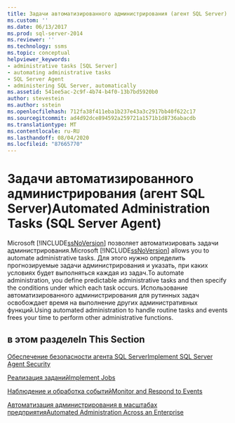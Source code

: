 ```yaml
---
title: Задачи автоматизированного администрирования (агент SQL Server) | Документация Майкрософт
ms.custom: ''
ms.date: 06/13/2017
ms.prod: sql-server-2014
ms.reviewer: ''
ms.technology: ssms
ms.topic: conceptual
helpviewer_keywords:
- administrative tasks [SQL Server]
- automating administrative tasks
- SQL Server Agent
- administering SQL Server, automatically
ms.assetid: 541ee5ac-2c9f-4b74-b4f0-13b7bd5920b0
author: stevestein
ms.author: sstein
ms.openlocfilehash: 712fa38f411eba1b237e43a3c2917bb40f622c17
ms.sourcegitcommit: ad4d92dce894592a259721a1571b1d8736abacdb
ms.translationtype: MT
ms.contentlocale: ru-RU
ms.lasthandoff: 08/04/2020
ms.locfileid: "87665770"
---
```

# <a name="automated-administration-tasks-sql-server-agent"></a><span data-ttu-id="de47c-102">Задачи автоматизированного администрирования (агент SQL Server)</span><span class="sxs-lookup"><span data-stu-id="de47c-102">Automated Administration Tasks (SQL Server Agent)</span></span>
  <span data-ttu-id="de47c-103">Microsoft [!INCLUDE[ssNoVersion](../../includes/ssnoversion-md.md)] позволяет автоматизировать задачи администрирования.</span><span class="sxs-lookup"><span data-stu-id="de47c-103">Microsoft [!INCLUDE[ssNoVersion](../../includes/ssnoversion-md.md)] allows you to automate administrative tasks.</span></span> <span data-ttu-id="de47c-104">Для этого нужно определить прогнозируемые задачи администрирования и указать, при каких условиях будет выполняться каждая из задач.</span><span class="sxs-lookup"><span data-stu-id="de47c-104">To automate administration, you define predictable administrative tasks and then specify the conditions under which each task occurs.</span></span> <span data-ttu-id="de47c-105">Использование автоматизированного администрирования для рутинных задач освобождает время на выполнение других административных функций.</span><span class="sxs-lookup"><span data-stu-id="de47c-105">Using automated administration to handle routine tasks and events frees your time to perform other administrative functions.</span></span>  
  
## <a name="in-this-section"></a><span data-ttu-id="de47c-106">в этом разделе</span><span class="sxs-lookup"><span data-stu-id="de47c-106">In This Section</span></span>  
 [<span data-ttu-id="de47c-107">Обеспечение безопасности агента SQL Server</span><span class="sxs-lookup"><span data-stu-id="de47c-107">Implement SQL Server Agent Security</span></span>](implement-sql-server-agent-security.md)  
  
 [<span data-ttu-id="de47c-108">Реализация заданий</span><span class="sxs-lookup"><span data-stu-id="de47c-108">Implement Jobs</span></span>](implement-jobs.md)  
  
 [<span data-ttu-id="de47c-109">Наблюдение и обработка событий</span><span class="sxs-lookup"><span data-stu-id="de47c-109">Monitor and Respond to Events</span></span>](monitor-and-respond-to-events.md)  
  
 [<span data-ttu-id="de47c-110">Автоматизация администрирования в масштабах предприятия</span><span class="sxs-lookup"><span data-stu-id="de47c-110">Automated Administration Across an Enterprise</span></span>](automated-administration-across-an-enterprise.md)  
  
  
